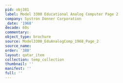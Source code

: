 ```yaml
---
pid: obj381
label: Model 3300 Educational Analog Computer Page 2
company: Systron Donner Corporation
_date: '1968'
decade: 60s
commentary: 
object_type: brochure
source: Model3300_EduAnalogComp_1968_Page_2
source_name: 
order: '380'
layout: qatar_item
collection: temp_collection
thumbnail: ''
manifest: ''
full: ''
---
```


